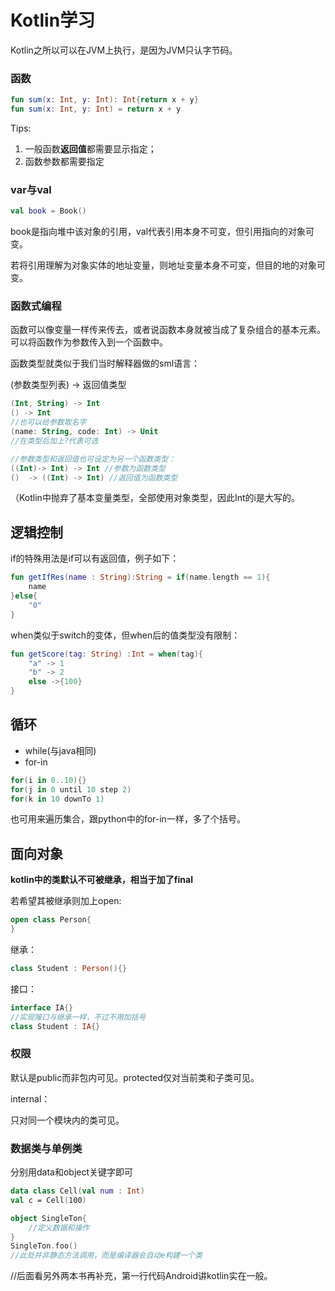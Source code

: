 # Kotlin学习

Kotlin之所以可以在JVM上执行，是因为JVM只认字节码。

### 函数

```kotlin
fun sum(x: Int, y: Int): Int{return x + y}
fun sum(x: Int, y: Int) = return x + y
```



Tips:

1. 一般函数**返回值**都需要显示指定；
2. 函数参数都需要指定





###  var与val

```kotlin
val book = Book()
```

book是指向堆中该对象的引用，val代表引用本身不可变，但引用指向的对象可变。

若将引用理解为对象实体的地址变量，则地址变量本身不可变，但目的地的对象可变。



### 函数式编程

函数可以像变量一样传来传去，或者说函数本身就被当成了复杂组合的基本元素。可以将函数作为参数传入到一个函数中。

函数类型就类似于我们当时解释器做的sml语言：

(参数类型列表) -> 返回值类型

```kotlin
(Int, String) -> Int
() -> Int
//也可以给参数取名字
(name: String, code: Int) -> Unit
//在类型后加上?代表可选

//参数类型和返回值也可设定为另一个函数类型：
((Int)-> Int) -> Int //参数为函数类型
()  -> ((Int) -> Int) //返回值为函数类型
```

（Kotlin中抛弃了基本变量类型，全部使用对象类型，因此Int的i是大写的。



## 逻辑控制

if的特殊用法是if可以有返回值，例子如下：

```kotlin
fun getIfRes(name : String):String = if(name.length == 1){
    name
}else{
    "0"
}
```



when类似于switch的变体，但when后的值类型没有限制：

```kotlin
fun getScore(tag: String) :Int = when(tag){
    "a" -> 1
    "b" -> 2
    else ->{100}
}
```





## 循环

+ while(与java相同)
+ for-in

```kotlin
for(i in 0..10){}
for(j in 0 until 10 step 2)
for(k in 10 downTo 1)
```

也可用来遍历集合，跟python中的for-in一样，多了个括号。

## 面向对象

**kotlin中的类默认不可被继承，相当于加了final**

若希望其被继承则加上open:

```kotlin
open class Person{
}
```

继承：

```kotlin
class Student : Person(){}
```

接口：

```kotlin
interface IA{}
//实现接口与继承一样，不过不用加括号
class Student : IA{}
```



### 权限

默认是public而非包内可见。protected仅对当前类和子类可见。

internal：

只对同一个模块内的类可见。



### 数据类与单例类

分别用data和object关键字即可

```kotlin
data class Cell(val num : Int)
val c = Cell(100)

object SingleTon{
	//定义数据和操作
}
SingleTon.foo()
//此处并非静态方法调用，而是编译器会自动e构建一个类
```



//后面看另外两本书再补充，第一行代码Android讲kotlin实在一般。





